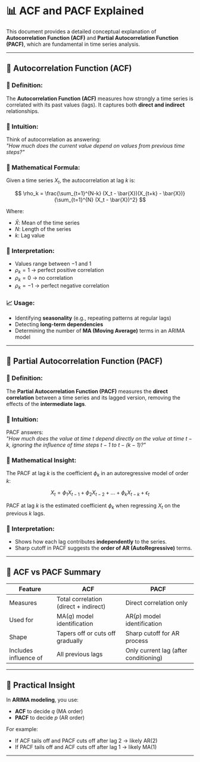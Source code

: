 # 📊 ACF and PACF Explained

This document provides a detailed conceptual explanation of **Autocorrelation Function (ACF)** and **Partial Autocorrelation Function (PACF)**, which are fundamental in time series analysis.

---

## 🔁 Autocorrelation Function (ACF)

### 📌 Definition:
The **Autocorrelation Function (ACF)** measures how strongly a time series is correlated with its past values (lags). It captures both **direct and indirect** relationships.

### 🧠 Intuition:
Think of autocorrelation as answering:  
*"How much does the current value depend on values from previous time steps?"*

### 📐 Mathematical Formula:
Given a time series $X_t$, the autocorrelation at lag $k$ is:

$$
\rho_k = \frac{\sum_{t=1}^{N-k} (X_t - \bar{X})(X_{t+k} - \bar{X})}{\sum_{t=1}^{N} (X_t - \bar{X})^2}
$$

Where:
- $\bar{X}$: Mean of the time series  
- $N$: Length of the series  
- $k$: Lag value

### 🔎 Interpretation:
- Values range between $-1$ and $1$
- $\rho_k = 1$ → perfect positive correlation  
- $\rho_k = 0$ → no correlation  
- $\rho_k = -1$ → perfect negative correlation

### 📈 Usage:
- Identifying **seasonality** (e.g., repeating patterns at regular lags)
- Detecting **long-term dependencies**
- Determining the number of **MA (Moving Average)** terms in an ARIMA model

---

## 🔗 Partial Autocorrelation Function (PACF)

### 📌 Definition:
The **Partial Autocorrelation Function (PACF)** measures the **direct correlation** between a time series and its lagged version, removing the effects of the **intermediate lags**.

### 🧠 Intuition:
PACF answers:  
*"How much does the value at time $t$ depend directly on the value at time $t-k$, ignoring the influence of time steps $t-1$ to $t-(k-1)$?"*

### 📐 Mathematical Insight:
The PACF at lag $k$ is the coefficient $\phi_k$ in an autoregressive model of order $k$:

$$
X_t = \phi_1 X_{t-1} + \phi_2 X_{t-2} + \dots + \phi_k X_{t-k} + \epsilon_t
$$

PACF at lag $k$ is the estimated coefficient $\phi_k$ when regressing $X_t$ on the previous $k$ lags.

### 🔎 Interpretation:
- Shows how each lag contributes **independently** to the series.
- Sharp cutoff in PACF suggests the **order of AR (AutoRegressive)** terms.

---

## 🧠 ACF vs PACF Summary

| Feature              | ACF                              | PACF                              |
|----------------------|-----------------------------------|------------------------------------|
| Measures              | Total correlation (direct + indirect) | Direct correlation only             |
| Used for              | MA($q$) model identification         | AR($p$) model identification          |
| Shape                 | Tapers off or cuts off gradually   | Sharp cutoff for AR process         |
| Includes influence of | All previous lags                  | Only current lag (after conditioning) |

---

## 🔄 Practical Insight

In **ARIMA modeling**, you use:
- **ACF** to decide $q$ (MA order)
- **PACF** to decide $p$ (AR order)

For example:
- If ACF tails off and PACF cuts off after lag 2 → likely AR(2)
- If PACF tails off and ACF cuts off after lag 1 → likely MA(1)

---
